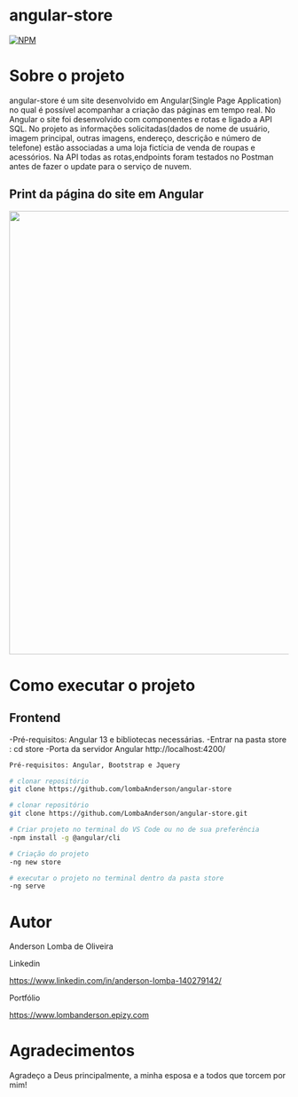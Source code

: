 # angular-store
[![NPM](https://img.shields.io/npm/l/react)](https://github.com/LombaAnderson/angular-store/blob/main/LICENSE)


# Sobre o projeto
angular-store é um site desenvolvido em Angular(Single Page Application) no qual é possível acompanhar a criação das páginas em tempo real. No Angular o site foi desenvolvido com componentes e rotas e ligado a API SQL. No projeto  as informações solicitadas(dados de nome de usuário, imagem principal, outras imagens, endereço, descrição e número de telefone) estão associadas a uma loja fictícia de venda de roupas e acessórios. Na API todas as rotas,endpoints foram testados no Postman antes de fazer o update para o serviço de nuvem. 

## Print da página do site em Angular
<div align="center">
<img src="https://user-images.githubusercontent.com/60937513/152054363-100b1f6b-2fb1-47bd-ac90-4c3b667e8765.png" width="800" />
</div>


# Como executar o projeto

## Frontend
-Pré-requisitos: Angular 13 e bibliotecas necessárias.
-Entrar na pasta store : cd store
-Porta da servidor Angular http://localhost:4200/

```bash
Pré-requisitos: Angular, Bootstrap e Jquery

# clonar repositório
git clone https://github.com/lombaAnderson/angular-store

# clonar repositório
git clone https://github.com/LombaAnderson/angular-store.git

# Criar projeto no terminal do VS Code ou no de sua preferência
-npm install -g @angular/cli

# Criação do projeto 
-ng new store

# executar o projeto no terminal dentro da pasta store
-ng serve

```

# Autor

Anderson Lomba de Oliveira

Linkedin

https://www.linkedin.com/in/anderson-lomba-140279142/

Portfólio

https://www.lombanderson.epizy.com

# Agradecimentos

Agradeço a Deus principalmente, a minha esposa e a todos que torcem por mim!
